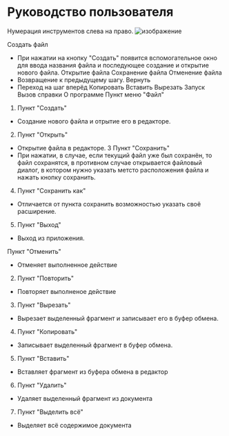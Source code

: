 # Руководство пользователя

Нумерация инструментов слева на право.
![изображение](https://github.com/IRuuy/LanguageProcessor/assets/86529035/549a58ce-6efd-4e15-9cb8-745ee3ff4924)

Создать файл
- При нажатии на кнопку "Создать" появится вспомогательное окно для ввода названия файла и последующее создание и открытие нового файла.
Открытие файла
Сохранение файла
Отменение файла
- Возвращение к предыдущему шагу.
Вернуть
- Переход на шаг вперёд
Копировать
Вставить
Вырезать
Запуск
Вызов справки
О программе
Пункт меню "Файл"
1. Пункт "Создать"
- Создание нового файла и отрытие его в редакторе.
2. Пункт "Открыть"
- Открытие файла в редакторе.
3 Пункт "Сохранить"
- При нажатии, в случае, если текущий файл уже был сохранён, то файл сохранятся, в противном случае открывается файловый диалог, в котором нужно указать метсто расположения файла и нажать кнопку сохранить.
4. Пункт "Сохранить как"
- Отличается от пункта сохранить возможностью указать своё расширение.
5. Пункт "Выход"
- Выход из приложения.

Пункт "Отменить"
- Отменяет выполненное действие
2. Пункт "Повторить"
- Повторяет выполненое действие
3. Пункт "Вырезать"
- Вырезает выделенный фрагмент и записывает его в буфер обмена.
4. Пункт "Копировать"
- Записывает выделенный фрагмент в буфер обмена.
5. Пункт "Вставить"
- Вставляет фрагмент из буфера обмена в редактор
6. Пункт "Удалить"
- Удаляет выделенный фрагмент из документа
7. Пункт "Выделить всё"
- Выделяет всё содержимое документа
